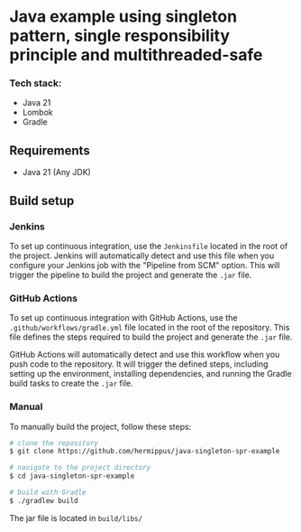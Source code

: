 # Java example using singleton pattern, single responsibility  principle and multithreaded-safe
### Tech stack:
* Java 21
* Lombok
* Gradle

## Requirements
* Java 21 (Any JDK)

## Build setup
### Jenkins
To set up continuous integration, use the `Jenkinsfile` located in the root of the project. Jenkins will automatically detect and use this file when you configure your Jenkins job with the "Pipeline from SCM" option. This will trigger the pipeline to build the project and generate the `.jar` file.
### GitHub Actions
To set up continuous integration with GitHub Actions, use the `.github/workflows/gradle.yml` file located in the root of the repository. This file defines the steps required to build the project and generate the `.jar` file.

GitHub Actions will automatically detect and use this workflow when you push code to the repository. It will trigger the defined steps, including setting up the environment, installing dependencies, and running the Gradle build tasks to create the `.jar` file.
### Manual
To manually build the project, follow these steps:
```bash
# clone the repository
$ git clone https://github.com/hermippus/java-singleton-spr-example

# navigate to the project directory
$ cd java-singleton-spr-example

# build with Gradle
$ ./gradlew build
```

The jar file is located in `build/libs/`

